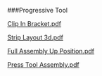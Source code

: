 ###Progressive Tool


[Clip In Bracket.pdf](https://github.com/user-attachments/files/17866410/Clip.In.Bracket.pdf)

[Strip Layout 3d.pdf](https://github.com/user-attachments/files/17866412/Strip.Layout.3d.pdf)

[Full Assembly Up Position.pdf](https://github.com/user-attachments/files/17866416/Full.Assembly.Up.Position.pdf)

[Press Tool Assembly.pdf](https://github.com/user-attachments/files/17866421/Press.Tool.Assembly.pdf)
